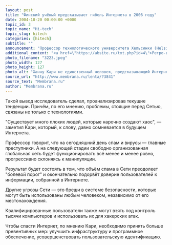 ```yaml
---
layout: post
title: "Финский учёный предсказывает гибель Интернета в 2006 году"
date: 2004-10-20 00:00:00 +0000
topic_id: 3
topic_name: "Hi-tech"
topic_slug: hitech
categories: [hitech]
subtitle: ""
announcement: "Профессор технологического университета Хельсинки (Helsinki University of Technology) Ханну Кари (Hannu H. Kari) считает, что компьютерные вирусы и спам приведут к разрушению Интернета уже в 2006 году."
additional_content: "<a href=\"https://absite.ru/txt.php?id=4\">Ретро-вирус убьет компьютеры</a>"
photo_filename: "3223.jpeg"
photo_width: 127
photo_height: 127
photo_alt: "Ханну Кари не единственный человек, предсказывающий Интернету скорую гибель. Однако до сих пор эти прогнозы, к счастью, не оправдывались (фото с сайта tcs.hut.fi)"
source_url: "http://www.membrana.ru/lenta/?3841"
source_text: "Membrana.ru"
author: "Membrana.ru"
---
```

Такой вывод исследователь сделал, проанализировав текущие тенденции. Причём, по его мнению, проблемы, стоящие перед Сетью, связаны не только с технологиями.

"Существует много плохих людей, которые нарочно создают хаос", — заметил Кари, который, к слову, давно сомневается в будущем Интернета. 

Профессор говорит, что на сегодняшний день спам и вирусы — главные преступники. А на следующей стадии свободно организованная глобальная сеть будет функционировать всё менее и менее ровно, прогрессивно склоняясь к манипуляции. 

Результат будет состоять в том, что объём спама в Сети преодолеет "болевой порог" и окончательно подорвёт доверие пользователей к информации, собранной в Интернете. 

Другие угрозы Сети — это бреши в системе безопасности, которые могут быть использованы любым человеком, независимо от его местонахождения. 

Квалифицированные пользователи также могут взять под контроль тысячи компьютеров и использовать их для хакерских атак.

Чтобы спасти Интернет, по мнению Кари, необходимо принять больше превентивных мер: улучшить инфраструктуру и программное обеспечение, усовершенствовать пользовательскую идентификацию.
